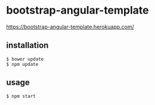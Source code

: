 # bootstrap-angular-template

https://bootstrap-angular-template.herokuapp.com/

## installation
```{engine='bash'}
$ bower update
$ npm update
```

## usage
```{engine='bash'}
$ npm start
```
